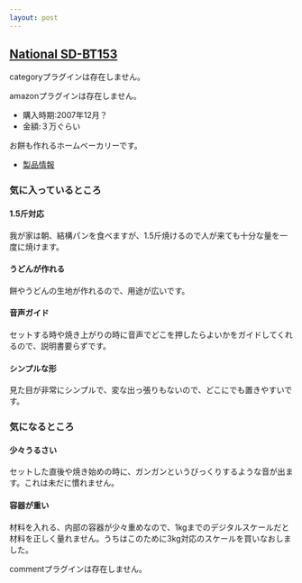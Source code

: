 ```yaml
---
layout: post
---
```

<h2><a href="/?page=National+SD%2DBT153" class="wikipage">National SD-BT153</a></h2>
<p><span class="error">categoryプラグインは存在しません。</span></p>
<p><span class="error">amazonプラグインは存在しません。</span></p>
<ul>
<li>購入時期:2007年12月？</li>
<li>金額:３万ぐらい</li>
</ul>
<p>お餅も作れるホームベーカリーです。</p>
<ul>
<li><a href="http://ctlg.national.jp/product/info.do?pg=04&hb=SD-BT153">製品情報</a></li>
</ul>
<h3>気に入っているところ</h3>
<h4>1.5斤対応</h4>
<p>我が家は朝、結構パンを食べますが、1.5斤焼けるので人が来ても十分な量を一度に焼けます。</p>
<h4>うどんが作れる</h4>
<p>餅やうどんの生地が作れるので、用途が広いです。</p>
<h4>音声ガイド</h4>
<p>セットする時や焼き上がりの時に音声でどこを押したらよいかをガイドしてくれるので、説明書要らずです。</p>
<h4>シンプルな形</h4>
<p>見た目が非常にシンプルで、変な出っ張りもないので、どこにでも置きやすいです。</p>
<h3>気になるところ</h3>
<h4>少々うるさい</h4>
<p>セットした直後や焼き始めの時に、ガンガンというびっくりするような音が出ます。これは未だに慣れません。</p>
<h4>容器が重い</h4>
<p>材料を入れる、内部の容器が少々重めなので、1kgまでのデジタルスケールだと材料を正しく量れません。うちはこのために3kg対応のスケールを買いなおしました。</p>
<p><span class="error">commentプラグインは存在しません。</span> </p>
